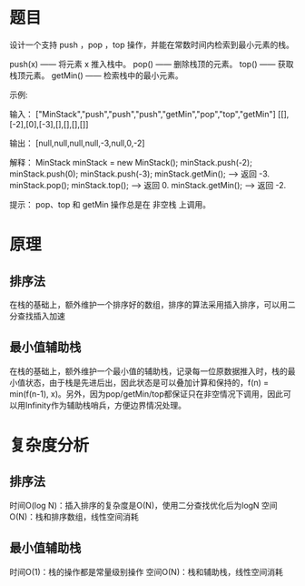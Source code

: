 # 题目
设计一个支持 push ，pop ，top 操作，并能在常数时间内检索到最小元素的栈。

push(x) —— 将元素 x 推入栈中。
pop() —— 删除栈顶的元素。
top() —— 获取栈顶元素。
getMin() —— 检索栈中的最小元素。
 

示例:

输入：
["MinStack","push","push","push","getMin","pop","top","getMin"]
[[],[-2],[0],[-3],[],[],[],[]]

输出：
[null,null,null,null,-3,null,0,-2]

解释：
MinStack minStack = new MinStack();
minStack.push(-2);
minStack.push(0);
minStack.push(-3);
minStack.getMin();   --> 返回 -3.
minStack.pop();
minStack.top();      --> 返回 0.
minStack.getMin();   --> 返回 -2.
 

提示：
pop、top 和 getMin 操作总是在 非空栈 上调用。

# 原理
## 排序法
在栈的基础上，额外维护一个排序好的数组，排序的算法采用插入排序，可以用二分查找插入加速

## 最小值辅助栈
在栈的基础上，额外维护一个最小值的辅助栈，记录每一位原数据推入时，栈的最小值状态，由于栈是先进后出，因此状态是可以叠加计算和保持的，f(n) = min(f(n-1), x)。另外，因为pop/getMin/top都保证只在非空情况下调用，因此可以用Infinity作为辅助栈哨兵，方便边界情况处理。

# 复杂度分析
## 排序法
时间O(log N)：插入排序的复杂度是O(N)，使用二分查找优化后为logN
空间O(N)：栈和排序数组，线性空间消耗

## 最小值辅助栈
时间O(1)：栈的操作都是常量级别操作
空间O(N)：栈和辅助栈，线性空间消耗
